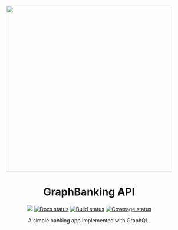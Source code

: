 <p align="center">
  <img width="450px" src="https://imgur.com/WjnPfQB.png">
</p>

<h1 align="center">GraphBanking API</h1>

<p align="center">
  <a href="https://graph-banking.herokuapp.com/"><img alt"Deploy status" src="https://img.shields.io/github/deployments/felipelincoln/graph-banking/graph-banking?label=deploy"></a>
  <a href="https://felipelincoln.github.io/graph-banking"><img alt="Docs status" src="https://img.shields.io/github/deployments/felipelincoln/graph-banking/github-pages?label=docs"></a>
  <a href="https://github.com/felipelincoln/graph-banking/actions"><img alt="Build status" src="https://img.shields.io/github/workflow/status/felipelincoln/graph-banking/CI"></a>
  <a href="https://coveralls.io/github/felipelincoln/graph-banking?branch=master"><img alt="Coverage status" src="https://coveralls.io/repos/github/felipelincoln/graph-banking/badge.svg?branch=master"></a>
</p>

<p align="center">A simple banking app implemented with GraphQL.</p>
